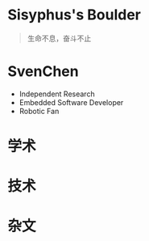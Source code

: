 # Sisyphus's Boulder
> 生命不息，奋斗不止

# SvenChen
- Independent Research
- Embedded Software Developer
- Robotic Fan

# 学术

# 技术

# 杂文
